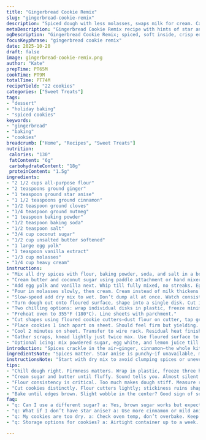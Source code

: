 ```yaml
---
title: "Gingerbread Cookie Remix"
slug: "gingerbread-cookie-remix"
description: "Spiced dough with less molasses, swaps milk for cream. Cardamom replaced by ground star anise adds a licorice note. Brown sugar swapped for coconut sugar to deepen caramel tones. Dough serves about 20-22 cookies. Chilling options: quick freeze or long rest wrapped tightly. Oven at 355°F. Roll thickness 1/2-inch or slightly thinner if you want crisper edges. Uses baking powder and baking soda for controlled rise. Cookies stay soft inside but firm edges. Perfect bake timing cues explained to avoid dry crunch."
metaDescription: "Gingerbread Cookie Remix recipe with hints of star anise and coconut sugar. Perfect for holiday baking and loved by all."
ogDescription: "Gingerbread Cookie Remix; spiced, soft inside, crisp edges. Unique twist with coconut sugar and star anise for holiday flavors."
focusKeyphrase: "gingerbread cookie remix"
date: 2025-10-20
draft: false
image: gingerbread-cookie-remix.png
author: "Kate"
prepTime: PT65M
cookTime: PT9M
totalTime: PT74M
recipeYield: "22 cookies"
categories: ["Sweet Treats"]
tags:
- "dessert"
- "holiday baking"
- "spiced cookies"
keywords:
- "gingerbread"
- "baking"
- "cookies"
breadcrumb: ["Home", "Recipes", "Sweet Treats"]
nutrition: 
 calories: "130"
 fatContent: "6g"
 carbohydrateContent: "18g"
 proteinContent: "1.5g"
ingredients:
- "2 1/2 cups all-purpose flour"
- "2 teaspoons ground ginger"
- "1 teaspoon ground star anise"
- "1 1/2 teaspoons ground cinnamon"
- "1/2 teaspoon ground cloves"
- "1/4 teaspoon ground nutmeg"
- "1 teaspoon baking powder"
- "1/2 teaspoon baking soda"
- "1/2 teaspoon salt"
- "3/4 cup coconut sugar"
- "1/2 cup unsalted butter softened"
- "1 large egg yolk"
- "1 teaspoon vanilla extract"
- "1/3 cup molasses"
- "1/4 cup heavy cream"
instructions:
- "Mix all dry spices with flour, baking powder, soda, and salt in a bowl. Whisk well, even little clumps kill the texture later."
- "Cream butter and coconut sugar using paddle attachment or hand mixer. Scrape sides occasionally. You want pale, fluffy, not grainy. Two and a half minutes usually. Listen; it softens, almost silent when ready."
- "Add egg yolk and vanilla next. Whip till fully mixed, no streaks. Egg white left out—too much moisture messes with texture."
- "Pour in molasses slowly, then cream. Cream instead of milk thickens dough, helps structure without drying. Incorporate fully before dry stuff."
- "Slow-speed add dry mix to wet. Don’t dump all at once. Watch consistency. Should pull off bowl clean but stay pliable."
- "Turn dough out onto floured surface, shape into a single disk. Cut into 4 equal parts. Wrapping each separately prevents toughening in fridge."
- "Two chilling options: wrap individual disks in plastic, freeze minimum 3 hours or overnight if possible. This long chill firms dough, stops spread. OR roll dough portions between parchment paper to 1/2 inch, freeze 12-18 minutes, until just firm but still workable."
- "Preheat oven to 355°F (180°C). Line sheets with parchment."
- "Cut shapes using floured cookie cutters—dust flour on cutter, tap gently to avoid sticking. If dough warms, pop back to fridge 10-15 minutes before cutting again."
- "Place cookies 1 inch apart on sheet. Should feel firm but yielding. Bake 8-10 minutes—edges turn golden, center looks set but soft. Rattle the pan gently; little wobble okay."
- "Cool 2 minutes on sheet. Transfer to wire rack. Residual heat finishes bake outside oven. If cooled on pan too long, gets soggy."
- "Gather scraps, knead lightly just twice max. Use floured surface to avoid overworking, which toughens dough and dries cookies."
- "Optional icing: mix powdered sugar, egg white, and lemon juice till pipe-ready. Use small tip for details. Dry completely before stacking."
introduction: "Spices crackle in the air—ginger, cinnamon—the whole kitchen wakes. Not just sugar and butter slapped together. It’s about the careful grind, the slow cream. The bite of star anise swaps in for cardamom, shifting the warmth toward something a little more mysterious. Coconut sugar steps up for brown sugar, darker, less sweet, almost smoky. Cream replaces milk here for a tender crumb and richer mouthfeel—hands-on, not just mixing, feeling dough transform under your palms. Chilling choices for time pressed or patient. Rolling out thick or thin, watch the edges, that fine line between chewy and crisp. Listen to the oven hum, watch cookies bloom evenly. Master the subtle cues. Skip the fluff, focus on what works in a busy kitchen. It’s about timing, texture, aroma, straightforward technique you return to every time. No shortcuts on the dry mix, don’t rush the creaming. The dough is your tool—treat it right, it’ll repay you in cracking, bold scent and tender bite."
ingredientsNote: "Spices matter. Star anise is punchy—if unavailable, mild anise or extra cinnamon works but not the same. Coconut sugar gives earthiness; dark brown is a good fallback but expect sweeter, lighter color. Butter at room temp but still firm—too soft gives greasy dough. Using cream instead of milk adds fat, slows dryness without compromising spread control. If molasses is tricky, black treacle or dark honey works but shifts flavor. Egg yolk only controls moisture and structure; skipping white keeps dough firmer. Keep flour level consistent, too much stiffens dough and ruins texture. Baking powder and soda combo provide lift and balance acidity. Wrapping dough airtight prevents fridge odors and drying. Rolling between parchment is key for quick chill—less mess, no flour abuse. Flour cookie cutter lightly; sticky cutters make shapes ragged."
instructionsNote: "Start with dry mix to avoid clumping spices or uneven rising. Cream sugar and butter till pale, almost quiet in mixer—texture clues over timer. Egg yolk blends smoothly—don’t overbeat after adding liquids to preserve moisture balance. Low speed when adding flour avoids tough dough. Divide dough for chilling—long rest yields deeper flavor but quick freeze saves time without losing shape. Roll dough firmly, evenly 1/2-inch unless you want sharper crunch at thinner settings. Cut shapes chilled—warmer dough tears or sticks. 1-inch gaps prevent merging edges. Bake until edges brown and cookie centers firm up but retain slight wobble. Don’t overbake or teeth crack from dryness. Cool briefly on pan for texture set, then wire rack so cookies don’t steam underneath. Limit dough scrap re-rolls to twice; excess flour ruins tenderness. Icing needs to pipe clean lines; thin but not runny. Let harden overnight before stacking or storage to avoid smudges."
tips:
- "Chill dough right. Firmness matters. Wrap in plastic, freeze three hours. Or roll out, freeze 12-18 minutes. Watch thickness; 1/2 inch for soft centers."
- "Cream sugar and butter until fluffy. Sound tells you. Almost silent when done. Graininess is a no-go. Egg yolk only; too much moisture causes issues."
- "Flour consistency is critical. Too much makes dough stiff. Measure right, sift if needed. Mix dry beforehand for even rising when adding wet ingredients."
- "Cut cookies distinctly. Flour cutters lightly; stickiness ruins shapes. If warm, chill again. 1-inch apart on sheet for proper baking, no merging."
- "Bake until edges brown. Slight wobble in the center? Good sign of softness. Cool briefly on the sheet; too long gets soggy."
faq:
- "q: Can I use a different sugar? a: Yes, brown sugar works but expect sweetness difference. Coconut sugar has deeper flavor though."
- "q: What if I don’t have star anise? a: Use more cinnamon or mild anise. Not identical but flavors shift towards warmth."
- "q: My cookies are too dry. a: Check oven temp, don’t overbake. Keep dough consistency in check, too much flour causes dryness."
- "q: Storage options for cookies? a: Airtight container up to a week. Freeze leftover dough for later. Thaw slowly in fridge."

---
```

